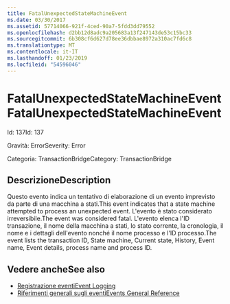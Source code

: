```yaml
---
title: FatalUnexpectedStateMachineEvent
ms.date: 03/30/2017
ms.assetid: 57714066-921f-4ced-90a7-5fdd3dd79552
ms.openlocfilehash: d2bb12d8adc9a205683a13f247143de53c15bc33
ms.sourcegitcommit: 6b308cf6d627d78ee36dbbae8972a310ac7fd6c8
ms.translationtype: MT
ms.contentlocale: it-IT
ms.lasthandoff: 01/23/2019
ms.locfileid: "54596046"
---
```

# <a name="fatalunexpectedstatemachineevent"></a><span data-ttu-id="6731b-102">FatalUnexpectedStateMachineEvent</span><span class="sxs-lookup"><span data-stu-id="6731b-102">FatalUnexpectedStateMachineEvent</span></span>
<span data-ttu-id="6731b-103">Id: 137</span><span class="sxs-lookup"><span data-stu-id="6731b-103">Id: 137</span></span>  
  
 <span data-ttu-id="6731b-104">Gravità: Error</span><span class="sxs-lookup"><span data-stu-id="6731b-104">Severity: Error</span></span>  
  
 <span data-ttu-id="6731b-105">Categoria: TransactionBridge</span><span class="sxs-lookup"><span data-stu-id="6731b-105">Category: TransactionBridge</span></span>  
  
## <a name="description"></a><span data-ttu-id="6731b-106">Descrizione</span><span class="sxs-lookup"><span data-stu-id="6731b-106">Description</span></span>  
 <span data-ttu-id="6731b-107">Questo evento indica un tentativo di elaborazione di un evento imprevisto da parte di una macchina a stati.</span><span class="sxs-lookup"><span data-stu-id="6731b-107">This event indicates that a state machine attempted to process an unexpected event.</span></span> <span data-ttu-id="6731b-108">L'evento è stato considerato irreversibile.</span><span class="sxs-lookup"><span data-stu-id="6731b-108">The event was considered fatal.</span></span> <span data-ttu-id="6731b-109">L'evento elenca l'ID transazione, il nome della macchina a stati, lo stato corrente, la cronologia, il nome e i dettagli dell'evento nonché il nome processo e l'ID processo.</span><span class="sxs-lookup"><span data-stu-id="6731b-109">The event lists the transaction ID, State machine, Current state, History, Event name, Event details, process name and process ID.</span></span>  
  
## <a name="see-also"></a><span data-ttu-id="6731b-110">Vedere anche</span><span class="sxs-lookup"><span data-stu-id="6731b-110">See also</span></span>
- [<span data-ttu-id="6731b-111">Registrazione eventi</span><span class="sxs-lookup"><span data-stu-id="6731b-111">Event Logging</span></span>](../../../../../docs/framework/wcf/diagnostics/event-logging/index.md)
- [<span data-ttu-id="6731b-112">Riferimenti generali sugli eventi</span><span class="sxs-lookup"><span data-stu-id="6731b-112">Events General Reference</span></span>](../../../../../docs/framework/wcf/diagnostics/event-logging/events-general-reference.md)
